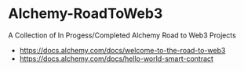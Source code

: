 # Alchemy-RoadToWeb3
A Collection of In Progess/Completed Alchemy Road to Web3 Projects
- https://docs.alchemy.com/docs/welcome-to-the-road-to-web3
- https://docs.alchemy.com/docs/hello-world-smart-contract
